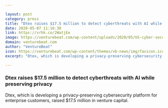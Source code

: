 ```yaml
---

layout: post
category: press
title: "Dtex raises $17.5 million to detect cyberthreats with AI while preserving privacy"
date: 2020-05-07 11:16:30
link: https://vrhk.co/2WatjEe
image: https://venturebeat.com/wp-content/uploads/2020/05/US-cyber-security-company-Dtex-Systems-The-Hague-011.jpg?w=1200&strip=all
domain: venturebeat.com
author: "VentureBeat"
icon: https://venturebeat.com/wp-content/themes/vb-news/img/favicon.ico
excerpt: "Dtex, which is developing a privacy-preserving cybersecurity platform for enterprise customers, raised $17.5 million in venture capital."

---
```


### Dtex raises $17.5 million to detect cyberthreats with AI while preserving privacy

Dtex, which is developing a privacy-preserving cybersecurity platform for enterprise customers, raised $17.5 million in venture capital.